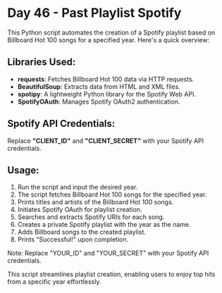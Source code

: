 # Day 46 - Past Playlist Spotify

This Python script automates the creation of a Spotify playlist based on Billboard Hot 100 songs for a specified year. Here's a quick overview:

## Libraries Used:
- **requests**: Fetches Billboard Hot 100 data via HTTP requests.
- **BeautifulSoup**: Extracts data from HTML and XML files.
- **spotipy**: A lightweight Python library for the Spotify Web API.
- **SpotifyOAuth**: Manages Spotify OAuth2 authentication.

## Spotify API Credentials:
Replace **"CLIENT_ID"** and **"CLIENT_SECRET"** with your Spotify API credentials.

## Usage:
1. Run the script and input the desired year.
2. The script fetches Billboard Hot 100 songs for the specified year.
3. Prints titles and artists of the Billboard Hot 100 songs.
4. Initiates Spotify OAuth for playlist creation.
5. Searches and extracts Spotify URIs for each song.
6. Creates a private Spotify playlist with the year as the name.
7. Adds Billboard songs to the created playlist.
8. Prints "Successful!" upon completion.

Note: Replace "YOUR_ID" and "YOUR_SECRET" with your Spotify API credentials.

This script streamlines playlist creation, enabling users to enjoy top hits from a specific year effortlessly.

